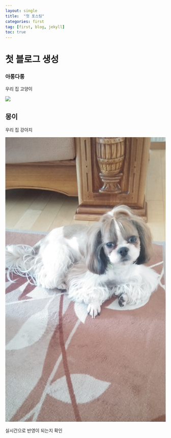 ```yaml
---
layout: single
title:  "첫 포스팅"
categories: first
tag: [first, blog, jekyll]
toc: true
---
```


# 첫 블로그 생성

### 아롱다롱

우리 집 고양이

![](../images/2022-10-01-first/mycat.png)

## 몽이

우리 집 강아지

![mydog](../images/2022-10-01-first/mydog.JPG)



실시간으로 반영이 되는지 확인
